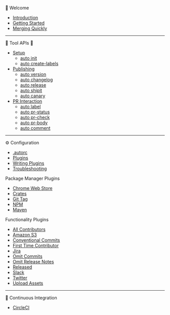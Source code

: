 :tada: Welcome

- [Introduction](pages/introduction.md)
- [Getting Started](pages/getting-started.md)
- [Merging Quickly](pages/quick-merge.md)

---

:hammer: Tool APIs :wrench:

- [Setup](pages/generated/init.md)
  - [auto init](pages/generated/init.md#init)
  - [auto create-labels](pages/generated/init.md#create-labels)
- [Publishing](pages/publishing.md)
  - [auto version](pages/generated/version.md)
  - [auto changelog](pages/generated/changelog.md)
  - [auto release](pages/generated/release.md)
  - [auto shipit](pages/generated/shipit.md)
  - [auto canary](pages/generated/canary.md)
- [PR Interaction](pages/pr-interaction.md)
  - [auto label](pages/generated/label.md)
  - [auto pr-status](pages/generated/pr-status.md)
  - [auto pr-check](pages/generated/pr-check.md)
  - [auto pr-body](pages/generated/pr-body.md)
  - [auto comment](pages/generated/comment.md)

---

:gear: Configuration

- [.autorc](pages/autorc.md)
- [Plugins](pages/plugins.md)
- [Writing Plugins](pages/writing-plugins.md)
- [Troubleshooting](pages/troubleshooting.md)

Package Manager Plugins

- [Chrome Web Store](../plugins/chrome/README.md)
- [Crates](../plugins/crates/README.md)
- [Git Tag](../plugins/git-tag/README.md)
- [NPM](../plugins/npm/README.md)
- [Maven](../plugins/maven/README.md)

Functionality Plugins

- [All Contributors](../plugins/all-contributors/README.md)
- [Amazon S3](../plugins/s3/README.md)
- [Conventional Commits](../plugins/conventional-commits/README.md)
- [First Time Contributor](../plugins/first-time-contributor/README.md)
- [Jira](../plugins/jira/README.md)
- [Omit Commits](../plugins/omit-commits/README.md)
- [Omit Release Notes](../plugins/omit-release-notes/README.md)
- [Released](../plugins/released/README.md)
- [Slack](../plugins/slack/README.md)
- [Twitter](../plugins/twitter/README.md)
- [Upload Assets](../plugins/upload-assets/README.md)

---

:bathtub: Continuous Integration

- [CircleCI](pages/circleci.md)
